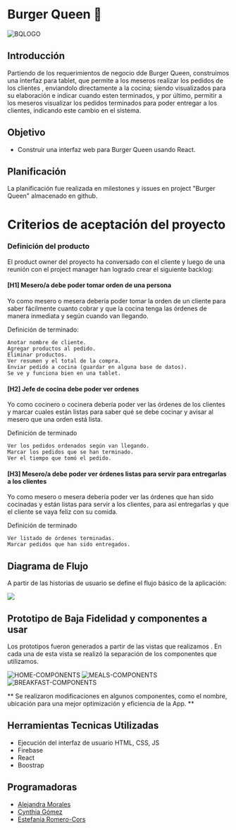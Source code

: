 # Burger Queen 🍔

<img src="https://i.ibb.co/ZScTTTt/BQLOGO.png" alt="BQLOGO" >

## Introducción

Partiendo de los requerimientos de negocio dde Burger Queen, construimos una interfaz para tablet, que permite a los meseros realizar los pedidos de los clientes , enviandolo directamente a la cocina; siendo visualizados para su elaboración e indicar cuando esten terminados, y por último, permitir a los meseros visualizar los pedidos terminados para poder entregar a los clientes, indicando este cambio en el sistema.

## Objetivo

- Construir una interfaz web para Burger Queen usando React.

## Planificación

La planificación fue realizada en milestones y issues en project "Burger Queen" almacenado en github.

# Criterios de aceptación del proyecto

### Definición del producto

El product owner del proyecto ha conversado con el cliente y luego de una
reunión con el project manager han logrado crear el siguiente backlog:

#### [H1] Mesero/a debe poder tomar orden de una persona

Yo como mesero o mesera debería poder tomar la orden de un cliente para saber fácilmente cuanto cobrar y que la cocina tenga las órdenes de manera inmediata y según cuando van llegando.

Definición de terminado:

    Anotar nombre de cliente.
    Agregar productos al pedido.
    Eliminar productos.
    Ver resumen y el total de la compra.
    Enviar pedido a cocina (guardar en alguna base de datos).
    Se ve y funciona bien en una tablet.

#### [H2] Jefe de cocina debe poder ver ordenes

Yo como cocinero o cocinera debería poder ver las órdenes de los clientes y marcar cuales están listas para saber qué se debe cocinar y avisar al mesero que una orden está lista.

Definición de terminado

    Ver los pedidos ordenados según van llegando.
    Marcar los pedidos que se han terminado.
    Ver el tiempo que tomó el pedido.

#### [H3] Mesero/a debe poder ver órdenes listas para servir para entregarlas a los clientes

Yo como mesero o mesera debería poder ver las órdenes que han sido cocinadas y están listas para servir a los clientes, para así entregarlas y que el cliente se vaya feliz con su comida.

Definición de terminado

    Ver listado de órdenes terminadas.
    Marcar pedidos que han sido entregados.

## Diagrama de Flujo

A partir de las historias de usuario se define el flujo básico de la aplicación:

<img src="https://i.ibb.co/GMSYqRD/flujo.png">

## Prototipo de Baja Fidelidad y componentes a usar

Los prototipos fueron generados a partir de las vistas que realizamos . En cada una de esta vista se realizó la separación de los componentes que utilizamos.

<img src="https://i.ibb.co/NFCdfwG/HOME-COMPONENTS.jpg" alt="HOME-COMPONENTS" border="0">
<img src="https://i.ibb.co/mBfbS8K/MEALS-COMPONENTS.jpg" alt="MEALS-COMPONENTS" border="0">
<img src="https://i.ibb.co/Bj1tRXY/BREAKFAST-COMPONENTS.jpg" alt="BREAKFAST-COMPONENTS" border="0">

** Se realizaron modificaciones en algunos componentes, como el nombre, ubicación para una mejor optimización y eficiencia de la App. **

## Herramientas Tecnicas Utilizadas

- Ejecución del interfaz de usuario HTML, CSS, JS
- Firebase
- React
- Boostrap

## Programadoras

- [Alejandra Morales](https://github.com/AlejandraMoralesB)
- [Cynthia Gómez](https://github.com/cynthiagomezmontoya)
- [Estefanía Romero-Cors ](https://github.com/Zotapianola)
